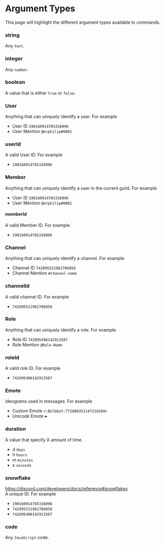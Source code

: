 # Argument Types

This page will highlight the different argument types available to commands.

### string

Any `text`.

### integer

Any `number`.

### boolean

A value that is either `true` or `false`.

### User

Anything that can uniquely identify a user. For example

- User ID `190160914765316096`
- User Mention `@mrphilip#0001`

### userId

A valid User ID. For example

- `190160914765316096`

### Member

Anything that can uniquely identify a user in the current guild. For example

- User ID `190160914765316096`
- User Mention `@mrphilip#0001`

#### memberId

A valid Member ID. For example

- `190160914765316096`

### Channel

Anything that can uniquely identify a channel. For example

- Channel ID `742095521962786858`
- Channel Mention `#channel-name`

### channelId

A valid channel ID. For example

- `742095521962786858`

### Role

Anything that can uniquely identify a role. For example

- Role ID `742095496142913587`
- Role Mention `@Role-Name`

### roleId

A valid role ID. For example

- `742095496142913587`

### Emote

Ideograms used in messages. For example

- Custom Emote `<:Bulbbot:772800352147210260>`
- Unicode Emote `❤️`

### duration

A value that specify X amount of time.

- d `days`
- h `hours`
- m `minutes`
- s `seconds`

### snowflake

https://discord.com/developers/docs/reference#snowflakes  
A unique ID. For example

- `190160914765316096`
- `742095521962786858`
- `742095496142913587`

### code

Any `JavaScript` code.

